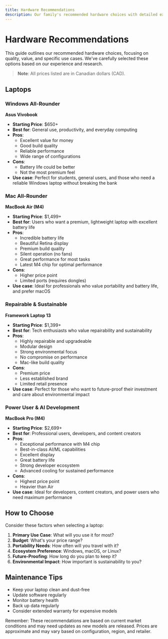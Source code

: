 ```yaml
---
title: Hardware Recommendations
description: Our family's recommended hardware choices with detailed explanations
---
```


# Hardware Recommendations

This guide outlines our recommended hardware choices, focusing on quality, value, and specific use cases. We've carefully selected these options based on our experience and research.

> **Note**: All prices listed are in Canadian dollars (CAD).

## Laptops

### Windows All-Rounder
**Asus Vivobook**
- **Starting Price**: $650+
- **Best for**: General use, productivity, and everyday computing
- **Pros**:
  - Excellent value for money
  - Good build quality
  - Reliable performance
  - Wide range of configurations
- **Cons**:
  - Battery life could be better
  - Not the most premium feel
- **Use case**: Perfect for students, general users, and those who need a reliable Windows laptop without breaking the bank

### Mac All-Rounder
**MacBook Air (M4)**
- **Starting Price**: $1,499+
- **Best for**: Users who want a premium, lightweight laptop with excellent battery life
- **Pros**:
  - Incredible battery life
  - Beautiful Retina display
  - Premium build quality
  - Silent operation (no fans)
  - Great performance for most tasks
  - Latest M4 chip for optimal performance
- **Cons**:
  - Higher price point
  - Limited ports (requires dongles)
- **Use case**: Ideal for professionals who value portability and battery life, and prefer macOS

### Repairable & Sustainable
**Framework Laptop 13**
- **Starting Price**: $1,399+
- **Best for**: Tech enthusiasts who value repairability and sustainability
- **Pros**:
  - Highly repairable and upgradeable
  - Modular design
  - Strong environmental focus
  - No compromise on performance
  - Mac-like build quality
- **Cons**:
  - Premium price
  - Less established brand
  - Limited retail presence
- **Use case**: Perfect for those who want to future-proof their investment and care about environmental impact

### Power User & AI Development
**MacBook Pro (M4)**
- **Starting Price**: $2,699+
- **Best for**: Professional users, developers, and content creators
- **Pros**:
  - Exceptional performance with M4 chip
  - Best-in-class AI/ML capabilities
  - Excellent display
  - Great battery life
  - Strong developer ecosystem
  - Advanced cooling for sustained performance
- **Cons**:
  - Highest price point
  - Heavier than Air
- **Use case**: Ideal for developers, content creators, and power users who need maximum performance

## How to Choose

Consider these factors when selecting a laptop:
1. **Primary Use Case**: What will you use it for most?
2. **Budget**: What's your price range?
3. **Portability Needs**: How often will you travel with it?
4. **Ecosystem Preference**: Windows, macOS, or Linux?
5. **Future-Proofing**: How long do you plan to keep it?
6. **Environmental Impact**: How important is sustainability to you?

## Maintenance Tips

- Keep your laptop clean and dust-free
- Update software regularly
- Monitor battery health
- Back up data regularly
- Consider extended warranty for expensive models

Remember: These recommendations are based on current market conditions and may need updates as new models are released. Prices are approximate and may vary based on configuration, region, and retailer. 

